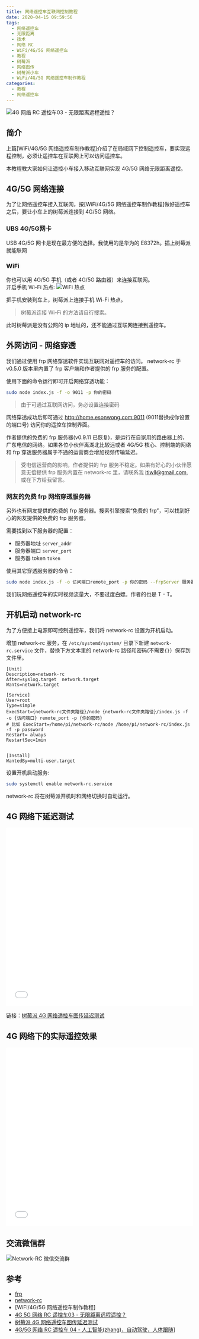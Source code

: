 ```yaml
---
title: 网络遥控车互联网控制教程
date: 2020-04-15 09:59:56
tags:
  - 网络遥控车
  - 无限距离
  - 技术
  - 网络 RC
  - WiFi/4G/5G 网络遥控车
  - 教程
  - 树莓派
  - 网络图传
  - 树莓派小车
  - WiFi/4G/5G 网络遥控车制作教程
categories:
  - 教程
  - 网络遥控车
---
```


![4G 网络 RC 遥控车03 - 无限距离远程遥控？]

## 简介

上篇[WiFi/4G/5G 网络遥控车制作教程]介绍了在局域网下控制遥控车，要实现远程控制，必须让遥控车在互联网上可以访问遥控车。

本教程教大家如何让遥控小车接入移动互联网实现 4G/5G 网络无限距离遥控。

<!-- more -->

## 4G/5G 网络连接

为了让网络遥控车接入互联网，按[WiFi/4G/5G 网络遥控车制作教程]做好遥控车之后，要让小车上的树莓派连接到 4G/5G 网络。
### UBS 4G/5G网卡
USB 4G/5G 网卡是现在最方便的选择。我使用的是华为的 E8372h。插上树莓派就能联网
### WiFi 
你也可以用 4G/5G 手机（或者 4G/5G 路由器）来连接互联网。  
开启手机 Wi-Fi 热点:
![WiFi 热点]

把手机安装到车上，树莓派上连接手机 Wi-Fi 热点。

> 树莓派连接 Wi-Fi 的方法请自行搜索。

此时树莓派是没有公网的 ip 地址的，还不能通过互联网连接到遥控车。

## 外网访问 - 网络穿透

我们通过使用 frp 网络穿透软件实现互联网对遥控车的访问。 network-rc 于 v0.5.0 版本里内置了 frp 客户端和作者提供的 frp 服务的配置。

使用下面的命令运行即可开启网络穿透功能：

```sh
sudo node index.js -f -o 9011 -p 你的密码
```

> 由于可通过互联网访问，务必设置连接密码

网络穿透成功后即可通过 <http://home.esonwong.com:9011>  (9011替换成你设置的端口号) 访问你的遥控车控制界面。

作者提供的免费的 frp 服务器(v0.9.11 已恢复)，是运行在自家用的路由器上的，广东电信的网络。如果各位小伙伴离湖北比较远或者 4G/5G 核心、控制端的网络和 frp 穿透服务器属于不通的运营商会增加视频传输延迟。

> 受电信运营商的影响，作者提供的 frp 服务不稳定。如果有好心的小伙伴愿意无偿提供 frp 服务内置在 network-rc 里，请联系我 <itiwll@gmail.com>, 或在下方给我留言。

### 网友的免费 frp 网络穿透服务器

另外也有网友提供的免费的 frp 服务器。搜索引擎搜索“免费的 frp”，可以找到好心的网友提供的免费的 frp 服务器。

需要找到以下服务器的配置：

- 服务器地址 `server_addr`
- 服务器端口 `server_port`
- 服务器 token `token`


使用其它穿透服务器的命令：
```bash
sudo node index.js -f -o 访问端口remote_port -p 你的密码 --frpServer 服务器地址 --frpServerPort 服务器端口 -frpServerToken 服务器token
```
我们玩网络遥控车的实时视频流量大，不要过度白嫖。作者的也是 T - T。

## 开机启动 network-rc
为了方便接上电源即可控制遥控车，我们将 network-rc 设置为开机启动。

增加 network-rc 服务，在 `/etc/systemd/system/` 目录下新建 `network-rc.service` 文件，替换下方文本里的 network-rc 路径和密码(不需要`{}`）保存到文件里。
```
[Unit]
Description=network-rc
After=syslog.target  network.target
Wants=network.target

[Service]
User=root
Type=simple
ExecStart={network-rc文件夹路径}/node {network-rc文件夹路径}/index.js -f -o {访问端口} remote_port -p {你的密码}
# 比如 ExecStart=/home/pi/network-rc/node /home/pi/network-rc/index.js -f -p password
Restart= always
RestartSec=1min


[Install]
WantedBy=multi-user.target
```

设置开机启动服务:
```bash
sudo systemctl enable network-rc.service
```
network-rc 将在树莓派开机时和网络切换时自动运行。


## 4G 网络下延迟测试
<iframe src="//player.bilibili.com/player.html?aid=498078613&bvid=BV15K411W7bK&cid=188867916&page=1" scrolling="no" border="0" frameborder="no" framespacing="0" allowfullscreen="true" width="100%" height="480px"> </iframe>

链接：[树莓派 4G 网络遥控车图传延迟测试]

## 4G 网络下的实际遥控效果
<iframe src="//player.bilibili.com/player.html?aid=968342042&bvid=BV14p4y1X7qf&cid=195694954&page=1" scrolling="no" border="0" frameborder="no" framespacing="0" allowfullscreen="true" width="100%" height="480px"> </iframe>

## 交流微信群
![Network-RC 微信交流群]

## 参考

- [frp](https://github.com/fatedier/frp)
- [network-rc]
- [WiFi/4G/5G 网络遥控车制作教程]
- [4G 5G 网络 RC 遥控车03 - 无限距离远程遥控？]
- [树莓派 4G 网络遥控车图传延迟测试]
- [4G/5G 网络 RC 遥控车 04 - 人工智能(zhang)，自动驾驶，人体跟随]]

[network-rc]:https://github.com/itiwll/network-rc
[树莓派 4G 网络遥控车图传延迟测试]:https://www.bilibili.com/video/BV15K411W7bK
[4G/5G 网络 RC 遥控车 04 - 人工智能(zhang)，自动驾驶，人体跟随]:https://www.bilibili.com/video/BV1fi4y1t7dx/
[4G 5G 网络 RC 遥控车03 - 无限距离远程遥控？]:https://www.bilibili.com/video/BV1Xp4y1X7fa/
[4g 网络 rc 遥控车03 - 无限距离远程遥控？]: ../asset/4g%E7%BD%91%E7%BB%9C%20RC%20%E9%81%A5%E6%8E%A7%E8%BD%A603%20-%20%E6%97%A0%E9%99%90%E8%B7%9D%E7%A6%BB%E8%BF%9C%E7%A8%8B%E9%81%A5%E6%8E%A7%EF%BC%9F-%20%E5%B0%81%E9%9D%A2.jpg
[WiFi 热点]: ../asset/wifi热点.png
[Network-RC 微信交流群]: ../asset/wechat-group-qrcode.jpg